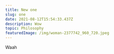 ```yaml
---
title: New one
slug: one
date: 2021-08-12T15:54:33.437Z
description: Wow
topic: Philosophy
featuredImage: /img/woman-2377742_960_720.jpeg
---
```

Waah